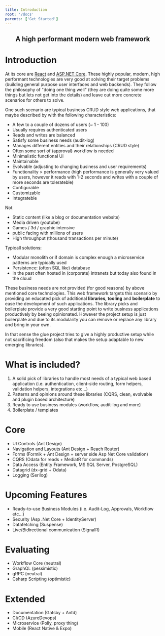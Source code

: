 ```yaml
---
title: Introduction
root: '/docs'
parents: ['Get Started']
---
```



<h2 align="center">
A high performant modern web framework
</h2>

#  Introduction

At its core are [React](https://reactjs.org/) and [ASP.NET Core](https://docs.microsoft.com/en-us/aspnet/core/?view=aspnetcore-2.2). These highly popular, modern, high performant technologies are very good at solving their target problems (building general purpose user interfaces and web backends). They follow the philosophy of "doing one thing well" (they are doing quite some more things but lets not get into the details) and leave out more concrete scenarios for others to solve.

One such scenario are typical business CRUD style web applications, that maybe described by with the following characteristics:

 - A few to a couple of dozens of users (~ 1 - 100)
 - Usually requires authenticated users
 - Reads and writes are balanced
 - Satisfy some business needs (audit-log)
 - Manages different entities and their relationships (CRUD style)
 - Often some sort of (approval) workflow is needed
 - Minimalistic functional UI
 - Maintainable
 - Evolvable (adjusting to changing business and user requirements)
 - Functionality > performance (high performance is generally very valued by users, however it reads with 1-2 seconds and writes with a couple of more seconds are tolerateble)
 - Configurable
 - Customizable
 - Integrateble

Not
- Static content (like a blog or documentation website)
- Media driven (youtube)
- Games / 3d / graphic intensive
- public facing with millions of users
- High throughput (thousand transactions per minute)

Typicall solutions:
 - Modular monolith or if domain is complex enough a microservice patterns are typically used
 - Persistence: (often SQL like) database
 - In the past often hosted in (corporate) intranets but today also found in the cloud

These business needs are not provided (for good reasons) by above mentioned core technologies. This web framework targets this scenario by providing an educated pick of additional **libraries**, **tooling** and **boilerplate** to ease the development of such applications. The library picks and boilerplate provide a very good starting point to write business applications productively by beeing opinionated. However the project setup is just boilerplate and due to its modularity you can remove or replace any library and bring in your own.

In that sense the glue project tries to give a highly productive setup while not sacrificing freedom (also that makes the setup adaptable to new emerging libraries).

# What is included?

1. A solid pick of libraries to handle most needs of a typical web based application (i.e. authentication, client-side routing, form helpers, validation helpers, integrations etc...)
2. Patterns and opinions around these libraries (CQRS, clean, evolvable and plugin based architecture)
3. Ready to use business modules (workflow, audit-log and more)
4. Boilerplate / templates

# Core

- UI Controls (Ant Design)
- Navigation and Layouts (Ant Design + Reach Router)
- Forms (Formik + Ant Design + server side Asp Net Core validation)
- CQRS (Odata for reads + MediatR for commands)
- Data Access (Entity Framework, MS SQL Server, PostgreSQL)
- Datagrid (dx-grid + Odata)
- Logging (Serilog)

# Upcoming Features

- Ready-to-use Business Modules (i.e. Audit-Log, Approvals, Workflow etc...)
- Security (Asp .Net Core + IdentityServer)
- Datafetching (Suspense)
- Live/Bidirectional communication (SignalR)

# Evaluating

- Workflow Core (neutral)
- GraphQL (pessimistic)
- gRPC (neutral)
- Csharp Scripting (optimistic)

# Extended

- Documentation (Gatsby + Antd)
- CI/CD (AzureDevops)
- Microservice (Polly, proxy thing)
- Mobile (React Native & Expo)